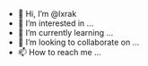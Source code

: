 - 👋 Hi, I’m @lxrak
- 👀 I’m interested in ...
- 🌱 I’m currently learning ...
- 💞️ I’m looking to collaborate on ...
- 📫 How to reach me ...

<!---
lxrak/lxrak is a ✨ special ✨ repository because its `README.md` (this file) appears on your GitHub profile.
You can click the Preview link to take a look at your changes.
--->
